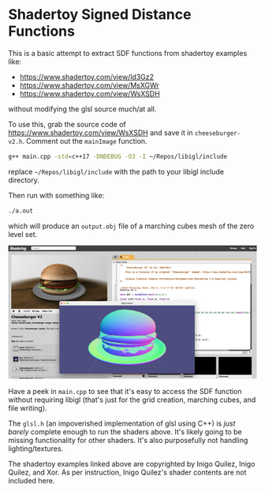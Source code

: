 # Shadertoy Signed Distance Functions

This is a basic attempt to extract SDF functions from shadertoy examples like:

 - https://www.shadertoy.com/view/ld3Gz2
 - https://www.shadertoy.com/view/MsXGWr
 - https://www.shadertoy.com/view/WsXSDH

without modifying the glsl source much/at all.

To use this, grab the source code of  https://www.shadertoy.com/view/WsXSDH and
save it in `cheeseburger-v2.h`. Comment out the `mainImage` function.

```bash
g++ main.cpp -std=c++17 -DNDEBUG -O3 -I ~/Repos/libigl/include
```

replace `~/Repos/libigl/include` with the path to your libigl include directory.

Then run with something like:

```bash
./a.out 
```

which will produce an `output.obj` file of a marching cubes mesh of the zero
level set.

![](cheeseburger-v2.png)

Have a peek in `main.cpp` to see that it's easy to access the SDF function
without requiring libigl (that's just for the grid creation, marching cubes, and
file writing).

The `glsl.h` (an impoverished implementation of glsl using C++) is _just barely_
complete enough to run the shaders above. It's likely going to be missing
functionality for other shaders. It's also purposefully not handling
lighting/textures.

The shadertoy examples linked above are copyrighted by Inigo Quilez, Inigo Quilez, and Xor. As per
instruction, Inigo Quilez's shader contents are not included here.


